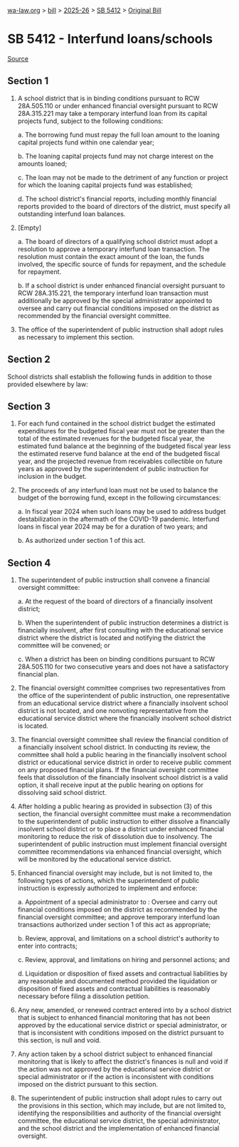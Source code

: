 [wa-law.org](/) > [bill](/bill/) > [2025-26](/bill/2025-26/) > [SB 5412](/bill/2025-26/sb/5412/) > [Original Bill](/bill/2025-26/sb/5412/1/)

# SB 5412 - Interfund loans/schools

[Source](http://lawfilesext.leg.wa.gov/biennium/2025-26/Pdf/Bills/Senate%20Bills/5412.pdf)

## Section 1
1. A school district that is in binding conditions pursuant to RCW 28A.505.110 or under enhanced financial oversight pursuant to RCW 28A.315.221 may take a temporary interfund loan from its capital projects fund, subject to the following conditions:

    a. The borrowing fund must repay the full loan amount to the loaning capital projects fund within one calendar year;

    b. The loaning capital projects fund may not charge interest on the amounts loaned;

    c. The loan may not be made to the detriment of any function or project for which the loaning capital projects fund was established;

    d. The school district's financial reports, including monthly financial reports provided to the board of directors of the district, must specify all outstanding interfund loan balances.

2. [Empty]

    a. The board of directors of a qualifying school district must adopt a resolution to approve a temporary interfund loan transaction. The resolution must contain the exact amount of the loan, the funds involved, the specific source of funds for repayment, and the schedule for repayment.

    b. If a school district is under enhanced financial oversight pursuant to RCW 28A.315.221, the temporary interfund loan transaction must additionally be approved by the special administrator appointed to oversee and carry out financial conditions imposed on the district as recommended by the financial oversight committee.

3. The office of the superintendent of public instruction shall adopt rules as necessary to implement this section.

## Section 2
School districts shall establish the following funds in addition to those provided elsewhere by law:

## Section 3
1. For each fund contained in the school district budget the estimated expenditures for the budgeted fiscal year must not be greater than the total of the estimated revenues for the budgeted fiscal year, the estimated fund balance at the beginning of the budgeted fiscal year less the estimated reserve fund balance at the end of the budgeted fiscal year, and the projected revenue from receivables collectible on future years as approved by the superintendent of public instruction for inclusion in the budget.

2. The proceeds of any interfund loan must not be used to balance the budget of the borrowing fund, except in the following circumstances:

    a. In fiscal year 2024 when such loans may be used to address budget destabilization in the aftermath of the COVID-19 pandemic. Interfund loans in fiscal year 2024 may be for a duration of two years; and

    b. As authorized under section 1 of this act.

## Section 4
1. The superintendent of public instruction shall convene a financial oversight committee:

    a. At the request of the board of directors of a financially insolvent district;

    b. When the superintendent of public instruction determines a district is financially insolvent, after first consulting with the educational service district where the district is located and notifying the district the committee will be convened; or

    c. When a district has been on binding conditions pursuant to RCW 28A.505.110 for two consecutive years and does not have a satisfactory financial plan.

2. The financial oversight committee comprises two representatives from the office of the superintendent of public instruction, one representative from an educational service district where a financially insolvent school district is not located, and one nonvoting representative from the educational service district where the financially insolvent school district is located.

3. The financial oversight committee shall review the financial condition of a financially insolvent school district. In conducting its review, the committee shall hold a public hearing in the financially insolvent school district or educational service district in order to receive public comment on any proposed financial plans. If the financial oversight committee feels that dissolution of the financially insolvent school district is a valid option, it shall receive input at the public hearing on options for dissolving said school district.

4. After holding a public hearing as provided in subsection (3) of this section, the financial oversight committee must make a recommendation to the superintendent of public instruction to either dissolve a financially insolvent school district or to place a district under enhanced financial monitoring to reduce the risk of dissolution due to insolvency. The superintendent of public instruction must implement financial oversight committee recommendations via enhanced financial oversight, which will be monitored by the educational service district.

5. Enhanced financial oversight may include, but is not limited to, the following types of actions, which the superintendent of public instruction is expressly authorized to implement and enforce:

    a. Appointment of a special administrator to : Oversee and carry out financial conditions imposed on the district as recommended by the financial oversight committee; and approve temporary interfund loan transactions authorized under section 1 of this act as appropriate;

    b. Review, approval, and limitations on a school district's authority to enter into contracts;

    c. Review, approval, and limitations on hiring and personnel actions; and

    d. Liquidation or disposition of fixed assets and contractual liabilities by any reasonable and documented method provided the liquidation or disposition of fixed assets and contractual liabilities is reasonably necessary before filing a dissolution petition.

6. Any new, amended, or renewed contract entered into by a school district that is subject to enhanced financial monitoring that has not been approved by the educational service district or special administrator, or that is inconsistent with conditions imposed on the district pursuant to this section, is null and void.

7. Any action taken by a school district subject to enhanced financial monitoring that is likely to affect the district's finances is null and void if the action was not approved by the educational service district or special administrator or if the action is inconsistent with conditions imposed on the district pursuant to this section.

8. The superintendent of public instruction shall adopt rules to carry out the provisions in this section, which may include, but are not limited to, identifying the responsibilities and authority of the financial oversight committee, the educational service district, the special administrator, and the school district and the implementation of enhanced financial oversight.
